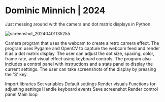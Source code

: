 # Dominic Minnich | 2024

Just messing around with the camera and dot matrix displays in Python.

![screenshot_20240401135255](https://github.com/DomMinnich/CameraDotMatrix/assets/113619219/cca61357-3c97-4fd9-b3b3-82885d268d1a)


Camera program that uses the webcam to create a retro camera effect.
The program uses Pygame and OpenCV to capture the webcam feed and render it as a dot matrix display.
The user can adjust the dot size, spacing, color, frame rate, and visual effect using keyboard controls.
The program also includes a control panel with instructions and a stats panel to display the current settings.
The user can take screenshots of the display by pressing the 'S' key.

 Import libraries
 Set variables
 Default settings
 Render visuals
 Functions for adjusting settings
 Handle keyboard events
 Save screenshot
 Render control panel
 Main loop
